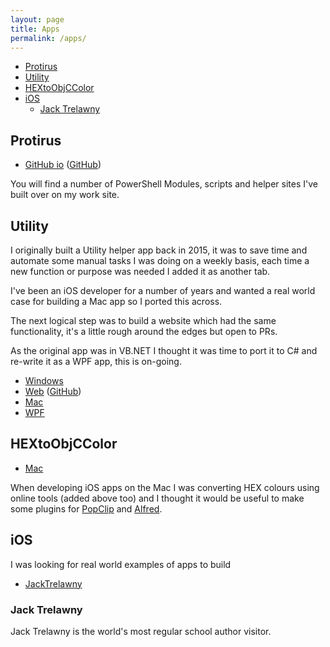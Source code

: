 ```yaml
---
layout: page
title: Apps
permalink: /apps/
---
```


- [Protirus](#protirus)
- [Utility](#utility)
- [HEXtoObjCColor](#hextoobjccolor)
- [iOS](#ios)
  - [Jack Trelawny](#jack-trelawny)

## Protirus

- [GitHub io](https://protirus.github.io/) ([GitHub](https://github.com/protirus))

You will find a number of PowerShell Modules, scripts and helper sites I've built over on my work site.

## Utility

I originally built a Utility helper app back in 2015, it was to save time and automate some manual tasks I was doing on a weekly basis, each time a new function or purpose was needed I added it as another tab.

I've been an iOS developer for a number of years and wanted a real world case for building a Mac app so I ported this across.

The next logical step was to build a website which had the same functionality, it's a little rough around the edges but open to PRs.

As the original app was in VB.NET I thought it was time to port it to C# and re-write it as a WPF app, this is on-going.

- [Windows](https://github.com/AlexHedley/Utility)
- [Web](https://alexhedley.github.io/Utility-Web/) ([GitHub](https://github.com/AlexHedley/Utility-Web))
- [Mac](https://github.com/AlexHedley/Utility-Mac)
- [WPF](https://github.com/AlexHedley/Utility-WPF)

## HEXtoObjCColor

- [Mac](https://github.com/AlexHedley/HEXtoObjCColor)

When developing iOS apps on the Mac I was converting HEX colours using online tools (added above too) and I thought it would be useful to make some plugins for [PopClip](https://pilotmoon.com/popclip/extensions/) and [Alfred](https://www.alfredapp.com/).

## iOS

I was looking for real world examples of apps to build

- [JackTrelawny](https://www.jacktrelawny.com/apps.html)

### Jack Trelawny

Jack Trelawny is the world's most regular school author visitor.